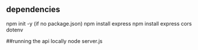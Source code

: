 ## dependencies

npm init -y (if no package.json)
npm install express
npm install express cors dotenv


##running the api locally
node server.js